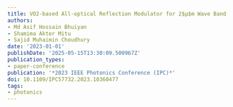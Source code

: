 ```yaml
---
title: VO2-based All-optical Reflection Modulator for 2$μ$m Wave Band
authors:
- Md Asif Hossain Bhuiyan
- Shamima Akter Mitu
- Sajid Muhaimin Choudhury
date: '2023-01-01'
publishDate: '2025-05-15T13:30:09.500967Z'
publication_types:
- paper-conference
publication: '*2023 IEEE Photonics Conference (IPC)*'
doi: 10.1109/IPC57732.2023.10360477
tags:
- photonics
---
```

